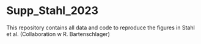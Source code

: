 # Supp_Stahl_2023
This repository contains all data and code to reproduce the figures in Stahl et al. (Collaboration w R. Bartenschlager)
